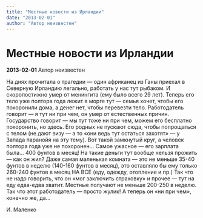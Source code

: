 ```yaml
---
title: "Mестные новости из Ирландии"
date: "2013-02-01"
author: "Автор неизвестен"
---
```


# Mестные новости из Ирландии

**2013-02-01** Автор неизвестен

На днях прочитала о трагедии — один африканец из Ганы приехал в Северную Ирландию легально, работать у нас тут рыбаком. И скоропостижно умер от менингита (ему было всего 29 лет). Теперь его тело уже полтора года лежит в морге тут — семья хочет, чтобы его похоронили дома, а денег нет, чтобы перевезти тело. Работодатель говорит — я тут ни при чем, он умер от естественных причин. Государство говорит — мы тут тоже ни при чем, можем его бесплатно похоронить, но здесь. Его родных не пускают сюда, чтобы попрощаться с телом (не дают визу — а то «они ведь тут остаться захотят» — у Запада паранойя на эту тему). Вот такой замкнутый круг, а человек полтора года уже не похоронен... Самое ужасное — его зарплата была... 400 фунтов в месяц! На такие деньги тут вообще нельзя прожить — как он жил? Даже самая маленькая комната — это не меньше 35-40 фунтов в неделю (140-160 фунтов в месяц), это оставляло бы ему только 260-240 фунтов в месяц НА ВСЕ (еду, одежду, отопление и пр.) Так что не надо говорить, что он «мог заключить страховку» и прочее — тут на еду едва-едва хватит. Местные получают не меньше 200-250 в неделю. Так что этот работодатель — просто жулик! А теперь он «ни при чем», конечно же, да...

И. Маленко